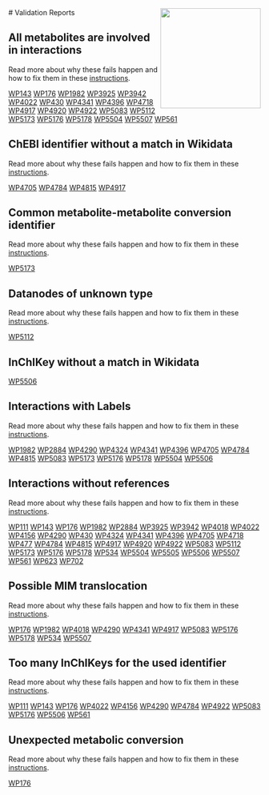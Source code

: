 <img style="float: right; width: 200px" src="https://cms-assets.nporadio.nl/npo3fm/NPO-Serious-Request-Logo-Groen-Ik-Steun-RGB.png" />
# Validation Reports

## All metabolites are involved in interactions


Read more about why these fails happen and how to fix them in these [instructions](https://www.wikipathways.org/WikiPathwaysCurator/IEMPathwayTests/allMetabolitesInteract).

[WP143](reports/WP143#all-metabolites-are-involved-in-interactions) [WP176](reports/WP176#all-metabolites-are-involved-in-interactions) [WP1982](reports/WP1982#all-metabolites-are-involved-in-interactions) [WP3925](reports/WP3925#all-metabolites-are-involved-in-interactions) [WP3942](reports/WP3942#all-metabolites-are-involved-in-interactions) [WP4022](reports/WP4022#all-metabolites-are-involved-in-interactions) [WP430](reports/WP430#all-metabolites-are-involved-in-interactions) [WP4341](reports/WP4341#all-metabolites-are-involved-in-interactions) [WP4396](reports/WP4396#all-metabolites-are-involved-in-interactions) [WP4718](reports/WP4718#all-metabolites-are-involved-in-interactions) [WP4917](reports/WP4917#all-metabolites-are-involved-in-interactions) [WP4920](reports/WP4920#all-metabolites-are-involved-in-interactions) [WP4922](reports/WP4922#all-metabolites-are-involved-in-interactions) [WP5083](reports/WP5083#all-metabolites-are-involved-in-interactions) [WP5112](reports/WP5112#all-metabolites-are-involved-in-interactions) [WP5173](reports/WP5173#all-metabolites-are-involved-in-interactions) [WP5176](reports/WP5176#all-metabolites-are-involved-in-interactions) [WP5178](reports/WP5178#all-metabolites-are-involved-in-interactions) [WP5504](reports/WP5504#all-metabolites-are-involved-in-interactions) [WP5507](reports/WP5507#all-metabolites-are-involved-in-interactions) [WP561](reports/WP561#all-metabolites-are-involved-in-interactions) 

## ChEBI identifier without a match in Wikidata


Read more about why these fails happen and how to fix them in these [instructions](https://www.wikipathways.org/WikiPathwaysCurator/WikidataTests/chebiWithoutMapping).

[WP4705](reports/WP4705#chebi-identifier-without-a-match-in-wikidata) [WP4784](reports/WP4784#chebi-identifier-without-a-match-in-wikidata) [WP4815](reports/WP4815#chebi-identifier-without-a-match-in-wikidata) [WP4917](reports/WP4917#chebi-identifier-without-a-match-in-wikidata) 

## Common metabolite-metabolite conversion identifier


Read more about why these fails happen and how to fix them in these [instructions](https://www.wikipathways.org/WikiPathwaysCurator/IEMPathwayTests/metabolicConversionIdentifiersCommon).

[WP5173](reports/WP5173#common-metabolite-metabolite-conversion-identifier) 

## Datanodes of unknown type


Read more about why these fails happen and how to fix them in these [instructions](https://www.wikipathways.org/WikiPathwaysCurator/DataNodesTests/unknownTypes).

[WP5112](reports/WP5112#datanodes-of-unknown-type) 

## InChIKey without a match in Wikidata

[WP5506](reports/WP5506#inchikey-without-a-match-in-wikidata) 

## Interactions with Labels


Read more about why these fails happen and how to fix them in these [instructions](https://www.wikipathways.org/WikiPathwaysCurator/InteractionTests/interactionsWithLabels).

[WP1982](reports/WP1982#interactions-with-labels) [WP2884](reports/WP2884#interactions-with-labels) [WP4290](reports/WP4290#interactions-with-labels) [WP4324](reports/WP4324#interactions-with-labels) [WP4341](reports/WP4341#interactions-with-labels) [WP4396](reports/WP4396#interactions-with-labels) [WP4705](reports/WP4705#interactions-with-labels) [WP4784](reports/WP4784#interactions-with-labels) [WP4815](reports/WP4815#interactions-with-labels) [WP5083](reports/WP5083#interactions-with-labels) [WP5173](reports/WP5173#interactions-with-labels) [WP5176](reports/WP5176#interactions-with-labels) [WP5178](reports/WP5178#interactions-with-labels) [WP5504](reports/WP5504#interactions-with-labels) [WP5506](reports/WP5506#interactions-with-labels) 

## Interactions without references


Read more about why these fails happen and how to fix them in these [instructions](https://www.wikipathways.org/WikiPathwaysCurator/CovidDiseaseMapsTests/interactionsWithoutReferences).

[WP111](reports/WP111#interactions-without-references) [WP143](reports/WP143#interactions-without-references) [WP176](reports/WP176#interactions-without-references) [WP1982](reports/WP1982#interactions-without-references) [WP2884](reports/WP2884#interactions-without-references) [WP3925](reports/WP3925#interactions-without-references) [WP3942](reports/WP3942#interactions-without-references) [WP4018](reports/WP4018#interactions-without-references) [WP4022](reports/WP4022#interactions-without-references) [WP4156](reports/WP4156#interactions-without-references) [WP4290](reports/WP4290#interactions-without-references) [WP430](reports/WP430#interactions-without-references) [WP4324](reports/WP4324#interactions-without-references) [WP4341](reports/WP4341#interactions-without-references) [WP4396](reports/WP4396#interactions-without-references) [WP4705](reports/WP4705#interactions-without-references) [WP4718](reports/WP4718#interactions-without-references) [WP477](reports/WP477#interactions-without-references) [WP4784](reports/WP4784#interactions-without-references) [WP4815](reports/WP4815#interactions-without-references) [WP4917](reports/WP4917#interactions-without-references) [WP4920](reports/WP4920#interactions-without-references) [WP4922](reports/WP4922#interactions-without-references) [WP5083](reports/WP5083#interactions-without-references) [WP5112](reports/WP5112#interactions-without-references) [WP5173](reports/WP5173#interactions-without-references) [WP5176](reports/WP5176#interactions-without-references) [WP5178](reports/WP5178#interactions-without-references) [WP534](reports/WP534#interactions-without-references) [WP5504](reports/WP5504#interactions-without-references) [WP5505](reports/WP5505#interactions-without-references) [WP5506](reports/WP5506#interactions-without-references) [WP5507](reports/WP5507#interactions-without-references) [WP561](reports/WP561#interactions-without-references) [WP623](reports/WP623#interactions-without-references) [WP702](reports/WP702#interactions-without-references) 

## Possible MIM translocation


Read more about why these fails happen and how to fix them in these [instructions](https://www.wikipathways.org/WikiPathwaysCurator/InteractionTests/possibleTranslocations).

[WP176](reports/WP176#possible-mim-translocation) [WP1982](reports/WP1982#possible-mim-translocation) [WP4018](reports/WP4018#possible-mim-translocation) [WP4290](reports/WP4290#possible-mim-translocation) [WP4341](reports/WP4341#possible-mim-translocation) [WP4917](reports/WP4917#possible-mim-translocation) [WP5083](reports/WP5083#possible-mim-translocation) [WP5176](reports/WP5176#possible-mim-translocation) [WP5178](reports/WP5178#possible-mim-translocation) [WP534](reports/WP534#possible-mim-translocation) [WP5507](reports/WP5507#possible-mim-translocation) 

## Too many InChIKeys for the used identifier


Read more about why these fails happen and how to fix them in these [instructions](https://www.wikipathways.org/WikiPathwaysCurator/MetabolitesTests/tooManyInChIKeys).

[WP111](reports/WP111#too-many-inchikeys-for-the-used-identifier) [WP143](reports/WP143#too-many-inchikeys-for-the-used-identifier) [WP176](reports/WP176#too-many-inchikeys-for-the-used-identifier) [WP4022](reports/WP4022#too-many-inchikeys-for-the-used-identifier) [WP4156](reports/WP4156#too-many-inchikeys-for-the-used-identifier) [WP4290](reports/WP4290#too-many-inchikeys-for-the-used-identifier) [WP4784](reports/WP4784#too-many-inchikeys-for-the-used-identifier) [WP4922](reports/WP4922#too-many-inchikeys-for-the-used-identifier) [WP5083](reports/WP5083#too-many-inchikeys-for-the-used-identifier) [WP5176](reports/WP5176#too-many-inchikeys-for-the-used-identifier) [WP5506](reports/WP5506#too-many-inchikeys-for-the-used-identifier) [WP561](reports/WP561#too-many-inchikeys-for-the-used-identifier) 

## Unexpected metabolic conversion


Read more about why these fails happen and how to fix them in these [instructions](https://www.wikipathways.org/WikiPathwaysCurator/IEMPathwayTests/metabolicConversions).

[WP176](reports/WP176#unexpected-metabolic-conversion) 

